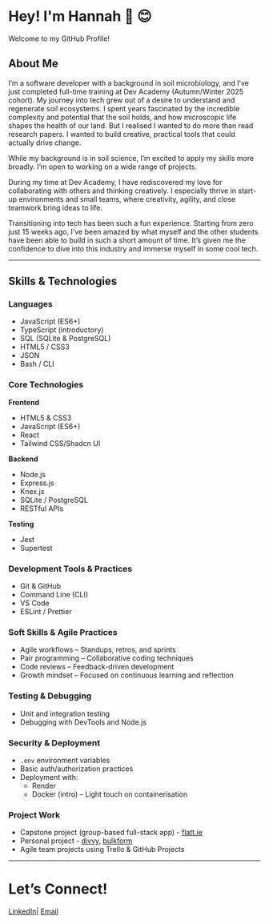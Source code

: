 # Hey! I'm Hannah 👋 😊

Welcome to my GitHub Profile!

## About Me
I’m a software developer with a background in soil microbiology, and I’ve just completed full-time training at Dev Academy (Autumn/Winter 2025 cohort). My journey into tech grew out of a desire to understand and regenerate soil ecosystems. I spent years fascinated by the incredible complexity and potential that the soil holds, and how microscopic life shapes the health of our land.  But I realised I wanted to do more than read research papers. I wanted to build creative, practical tools that could actually drive change.

While my background is in soil science, I’m excited to apply my skills more broadly. I’m open to working on a wide range of projects.

During my time at Dev Academy, I have rediscovered my love for collaborating with others and thinking creatively. I especially thrive in start-up environments and small teams, where creativity, agility, and close teamwork bring ideas to life. 

Transitioning into tech has been such a fun experience. Starting from zero just 15 weeks ago, I’ve been amazed by what myself and the other students have been able to build in such a short amount of time. It’s given me the confidence to dive into this industry and immerse myself in some cool tech. 

---

## Skills & Technologies

### Languages
- JavaScript (ES6+)
- TypeScript (introductory)
- SQL (SQLite & PostgreSQL)
- HTML5 / CSS3
- JSON
- Bash / CLI

### Core Technologies

**Frontend**  
- HTML5 & CSS3
- JavaScript (ES6+)
- React 
- Tailwind CSS/Shadcn UI
  
**Backend**  
- Node.js
- Express.js
- Knex.js
- SQLite / PostgreSQL
- RESTful APIs

**Testing**  
- Jest
- Supertest

### Development Tools & Practices
- Git & GitHub
- Command Line (CLI)
- VS Code
- ESLint / Prettier

### Soft Skills & Agile Practices
- Agile workflows – Standups, retros, and sprints  
- Pair programming – Collaborative coding techniques  
- Code reviews – Feedback-driven development  
- Growth mindset – Focused on continuous learning and reflection  

### Testing & Debugging
- Unit and integration testing  
- Debugging with DevTools and Node.js  

### Security & Deployment
- `.env` environment variables  
- Basic auth/authorization practices  
- Deployment with:
  - Render
  - Docker (intro) – Light touch on containerisation  

### Project Work
- Capstone project (group-based full-stack app) - [flatt.ie](https://github.com/hchristinasmith/flatt.ie)
- Personal project - [divvy](https://github.com/hchristinasmith/divvy-), [bulkform](https://github.com/hchristinasmith/bulkform)
- Agile team projects using Trello & GitHub Projects  

---

# Let’s Connect!
[LinkedIn](https://www.linkedin.com/in/hannah-smith-a7659223b/)| [Email](hchristinasmith@gmail.com)

